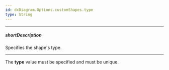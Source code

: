 ```yaml
---
id: dxDiagram.Options.customShapes.type
type: String
---
```

---
##### shortDescription
Specifies the shape's type.

---
The **type** value must be specified and must be unique.